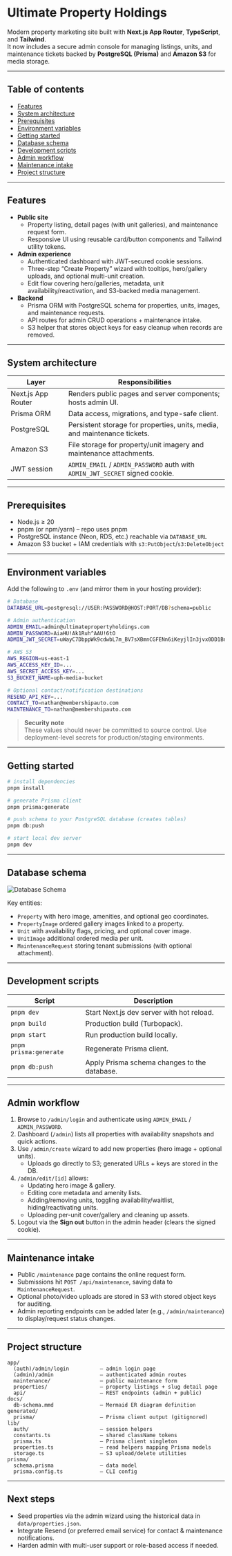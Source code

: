 # Ultimate Property Holdings

Modern property marketing site built with **Next.js App Router**, **TypeScript**, and **Tailwind**.  
It now includes a secure admin console for managing listings, units, and maintenance tickets backed by **PostgreSQL (Prisma)** and **Amazon S3** for media storage.

---

## Table of contents
- [Features](#features)
- [System architecture](#system-architecture)
- [Prerequisites](#prerequisites)
- [Environment variables](#environment-variables)
- [Getting started](#getting-started)
- [Database schema](#database-schema)
- [Development scripts](#development-scripts)
- [Admin workflow](#admin-workflow)
- [Maintenance intake](#maintenance-intake)
- [Project structure](#project-structure)

---

## Features

- **Public site**
  - Property listing, detail pages (with unit galleries), and maintenance request form.
  - Responsive UI using reusable card/button components and Tailwind utility tokens.
- **Admin experience**
  - Authenticated dashboard with JWT-secured cookie sessions.
  - Three-step “Create Property” wizard with tooltips, hero/gallery uploads, and optional multi-unit creation.
  - Edit flow covering hero/galleries, metadata, unit availability/reactivation, and S3-backed media management.
- **Backend**
  - Prisma ORM with PostgreSQL schema for properties, units, images, and maintenance requests.
  - API routes for admin CRUD operations + maintenance intake.
  - S3 helper that stores object keys for easy cleanup when records are removed.

---

## System architecture

| Layer | Responsibilities |
| ----- | ---------------- |
| Next.js App Router | Renders public pages and server components; hosts admin UI. |
| Prisma ORM | Data access, migrations, and type-safe client. |
| PostgreSQL | Persistent storage for properties, units, media, and maintenance tickets. |
| Amazon S3 | File storage for property/unit imagery and maintenance attachments. |
| JWT session | `ADMIN_EMAIL` / `ADMIN_PASSWORD` auth with `ADMIN_JWT_SECRET` signed cookie. |

---

## Prerequisites

- Node.js ≥ 20
- pnpm (or npm/yarn) – repo uses pnpm
- PostgreSQL instance (Neon, RDS, etc.) reachable via `DATABASE_URL`
- Amazon S3 bucket + IAM credentials with `s3:PutObject`/`s3:DeleteObject`

---

## Environment variables

Add the following to `.env` (and mirror them in your hosting provider):

```bash
# Database
DATABASE_URL=postgresql://USER:PASSWORD@HOST:PORT/DB?schema=public

# Admin authentication
ADMIN_EMAIL=admin@ultimatepropertyholdings.com
ADMIN_PASSWORD=AiaHU!Ak1Ruh^AAU!6tO
ADMIN_JWT_SECRET=uWayC7DbppWk9cdwbL7m_BV7sXBmnCGFENn6iKeyjlIn3jvx0DD1BnPZjzuwoYjW

# AWS S3
AWS_REGION=us-east-1
AWS_ACCESS_KEY_ID=...
AWS_SECRET_ACCESS_KEY=...
S3_BUCKET_NAME=uph-media-bucket

# Optional contact/notification destinations
RESEND_API_KEY=...
CONTACT_TO=nathan@membershipauto.com
MAINTENANCE_TO=nathan@membershipauto.com
```

> **Security note**  
> These values should never be committed to source control. Use deployment-level secrets for production/staging environments.

---

## Getting started

```bash
# install dependencies
pnpm install

# generate Prisma client
pnpm prisma:generate

# push schema to your PostgreSQL database (creates tables)
pnpm db:push

# start local dev server
pnpm dev
```

---

## Database schema



![Database Schema](docs/uph-db-schema.png)

Key entities:

- `Property` with hero image, amenities, and optional geo coordinates.
- `PropertyImage` ordered gallery images linked to a property.
- `Unit` with availability flags, pricing, and optional cover image.
- `UnitImage` additional ordered media per unit.
- `MaintenanceRequest` storing tenant submissions (with optional attachment).

---

## Development scripts

| Script | Description |
| ------ | ----------- |
| `pnpm dev` | Start Next.js dev server with hot reload. |
| `pnpm build` | Production build (Turbopack). |
| `pnpm start` | Run production build locally. |
| `pnpm prisma:generate` | Regenerate Prisma client. |
| `pnpm db:push` | Apply Prisma schema changes to the database. |

---

## Admin workflow

1. Browse to `/admin/login` and authenticate using `ADMIN_EMAIL` / `ADMIN_PASSWORD`.
2. Dashboard (`/admin`) lists all properties with availability snapshots and quick actions.
3. Use `/admin/create` wizard to add new properties (hero image + optional units).  
   - Uploads go directly to S3; generated URLs + keys are stored in the DB.
4. `/admin/edit/[id]` allows:
   - Updating hero image & gallery.
   - Editing core metadata and amenity lists.
   - Adding/removing units, toggling availability/waitlist, hiding/reactivating units.
   - Uploading per-unit cover/gallery and cleaning up assets.
5. Logout via the **Sign out** button in the admin header (clears the signed cookie).

---

## Maintenance intake

- Public `/maintenance` page contains the online request form.
- Submissions hit `POST /api/maintenance`, saving data to `MaintenanceRequest`.
- Optional photo/video uploads are stored in S3 with stored object keys for auditing.
- Admin reporting endpoints can be added later (e.g., `/admin/maintenance`) to display/request status changes.

---

## Project structure

```
app/
  (auth)/admin/login          – admin login page
  (admin)/admin               – authenticated admin routes
  maintenance/                – public maintenance form
  properties/                 – property listings + slug detail page
  api/                        – REST endpoints (admin + public)
docs/
  db-schema.mmd               – Mermaid ER diagram definition
generated/
  prisma/                     – Prisma client output (gitignored)
lib/
  auth/                       – session helpers
  constants.ts                – shared className tokens
  prisma.ts                   – Prisma client singleton
  properties.ts               – read helpers mapping Prisma models
  storage.ts                  – S3 upload/delete utilities
prisma/
  schema.prisma               – data model
  prisma.config.ts            – CLI config
```

---

## Next steps

- Seed properties via the admin wizard using the historical data in `data/properties.json`.
- Integrate Resend (or preferred email service) for contact & maintenance notifications.
- Harden admin with multi-user support or role-based access if needed.
